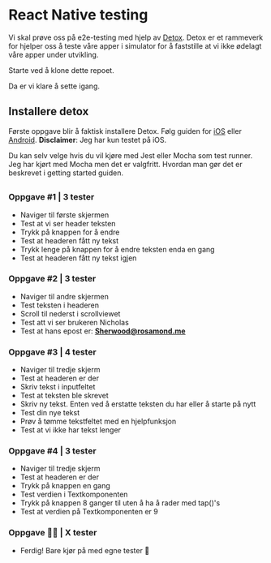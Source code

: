 # React Native testing

Vi skal prøve oss på e2e-testing med hjelp av [Detox](https://github.com/wix/Detox/). Detox er et rammeverk for hjelper oss å teste våre apper i simulator for å faststille at vi ikke ødelagt våre apper under utvikling.

Starte ved å klone dette repoet.

Da er vi klare å sette igang.


## Installere detox

Første oppgave blir å faktisk installere Detox. Følg guiden for [iOS](https://github.com/wix/Detox/blob/master/docs/Introduction.GettingStarted.md) eller [Android](https://github.com/wix/Detox/blob/master/docs/Introduction.Android.md). **Disclaimer**: Jeg har kun testet på iOS. 

Du kan selv velge hvis du vil kjøre med Jest eller Mocha som test runner. Jeg har kjørt med Mocha men det er valgfritt. Hvordan man gør det er beskrevet i getting started guiden.


##

### Oppgave #1 | 3 tester

- Naviger til første skjermen
- Test at vi ser header teksten
- Trykk på knappen for å endre 
- Test at headeren fått ny tekst
- Trykk lenge på knappen for å endre teksten enda en gang
- Test at headeren fått ny tekst igjen


### Oppgave #2 | 3 tester

- Naviger til andre skjermen
- Test teksten i headeren
- Scroll til nederst i scrollviewet
- Test att vi ser brukeren Nicholas
- Test at hans epost er: **Sherwood@rosamond.me**


### Oppgave #3 | 4 tester

- Naviger til tredje skjerm
- Test at headeren er der
- Skriv tekst i inputfeltet
- Test at teksten ble skrevet
- Skriv ny tekst. Enten ved å erstatte teksten du har eller å starte på nytt
- Test din nye tekst
- Prøv å tømme tekstfeltet med en hjelpfunksjon
- Test at vi ikke har tekst lenger

### Oppgave #4 | 3 tester

- Naviger til tredje skjerm
- Test at headeren er der
- Trykk på knappen en gang
- Test verdien i Textkomponenten
- Trykk på knappen 8 ganger til uten å ha å rader med tap()'s
- Test at verdien på Textkomponenten er 9

### Oppgave 🕺🏻 | X tester

- Ferdig! Bare kjør på med egne tester 🎉
